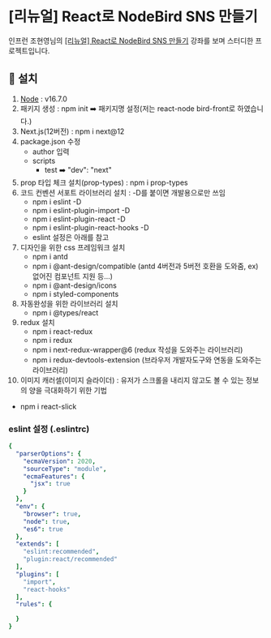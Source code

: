 # [리뉴얼] React로 NodeBird SNS 만들기

인프런 조현영님의 [[리뉴얼] React로 NodeBird SNS 만들기](https://www.inflearn.com/course/%EB%85%B8%EB%93%9C%EB%B2%84%EB%93%9C-%EB%A6%AC%EC%95%A1%ED%8A%B8-%EB%A6%AC%EB%89%B4%EC%96%BC/dashboard) 강좌를 보며 스터디한 프로젝트입니다.





## :hammer: 설치

1. [Node](https://nodejs.org/en/) : v16.7.0
2. 패키지 생성 : npm init :arrow_right: 패키지명 설정(저는 react-node bird-front로 하였습니다.)
3. Next.js(12버전) : npm i next@12
4. package.json 수정
   - author 입력
   - scripts
     - test :arrow_right: "dev": "next"
5. prop 타입 체크 설치(prop-types) : npm i prop-types
6. 코드 컨벤션 서포트 라이브러리 설치 : -D를 붙이면 개발용으로만 쓰임
   - npm i eslint -D
   - npm i eslint-plugin-import -D
   - npm i eslint-plugin-react -D
   - npm i eslint-plugin-react-hooks -D
   - eslint 설정은 아래를 참고
7. 디자인을 위한 css 프레임워크 설치
   - npm i antd
   - npm i @ant-design/compatible (antd 4버전과 5버전 호환을 도와줌, ex)없어진 컴포넌트 지원 등...)
   - npm i @ant-design/icons
   - npm i styled-components
8. 자동완성을 위한 라이브러리 설치
   - npm i @types/react
9. redux 설치
   - npm i react-redux
   - npm i redux
   - npm i next-redux-wrapper@6 (redux 작성을 도와주는 라이브러리)
   - npm i redux-devtools-extension (브라우저 개발자도구와 연동을 도와주는 라이브러리)
10. 이미지 캐러셀(이미지 슬라이더) : 유저가 스크롤을 내리지 않고도 볼 수 있는 정보의 양을 극대화하기 위한 기법
   - npm i react-slick



### eslint 설정 (.eslintrc)

```yaml
{
  "parserOptions": {
    "ecmaVersion": 2020,
    "sourceType": "module",
    "ecmaFeatures": {
      "jsx": true
    }
  },
  "env": {
    "browser": true,
    "node": true,
    "es6": true
  },
  "extends": [
    "eslint:recommended",
    "plugin:react/recommended"
  ],
  "plugins": [
    "import",
    "react-hooks"
  ],
  "rules": {

  }
}
```

